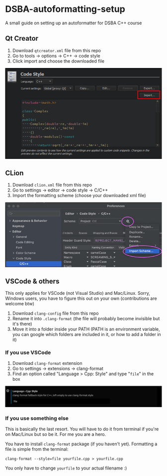 # DSBA-autoformatting-setup
A small guide on setting up an autoformatter for DSBA C++ course

## Qt Creator

1. Download `qtcreator.xml` file from this repo
2. Go to tools -> options -> C++ -> code style
3. Click import and choose the downloaded file

<!--
1. Download `clang-config` file from this repo
2. Go to Qt creator -> settings -> ... -> code style
3. Click import and choose the downloaded `clang-config` file
-->

![](assets/qtcreator.png)

## CLion

1. Download `clion.xml` file from this repo
2. Go to settings -> editor -> code style -> C/C++
3. Import the formatting scheme (choose your downloaded xml file)

![](assets/clion.jpg)

## VSCode & others

This only applies for VSCode (not Visual Studio) and Mac/Linux. Sorry, Windows users, you have to figure this out on your own (contributions are welcome btw)

1. Download `clang-config` file from this repo
2. Rename it into `.clang-format` (the file will probably become invisible but it's there)
3. Move it into a folder inside your PATH (PATH is an environment variable, you can google which folders are included in it, or how to add a folder in it)

### If you use VSCode

1. Download `clang-format` extension
2. Go to settings -> extensions -> clang-format
3. Find an option called "Language > Cpp: Style" and type "`file`" in the box

![](assets/vscode.jpg)

### If you use something else

This is basically the last resort. You will have to do it from terminal if you're on Mac/Linux but so be it.
For me you are a hero.

You have to install `clang-format` package (if you haven't yet). Formatting a file is simple from the terminal:

```
clang-format --style=file yourfile.cpp > yourfile.cpp
```

You only have to change `yourfile` to your actual filename :)


